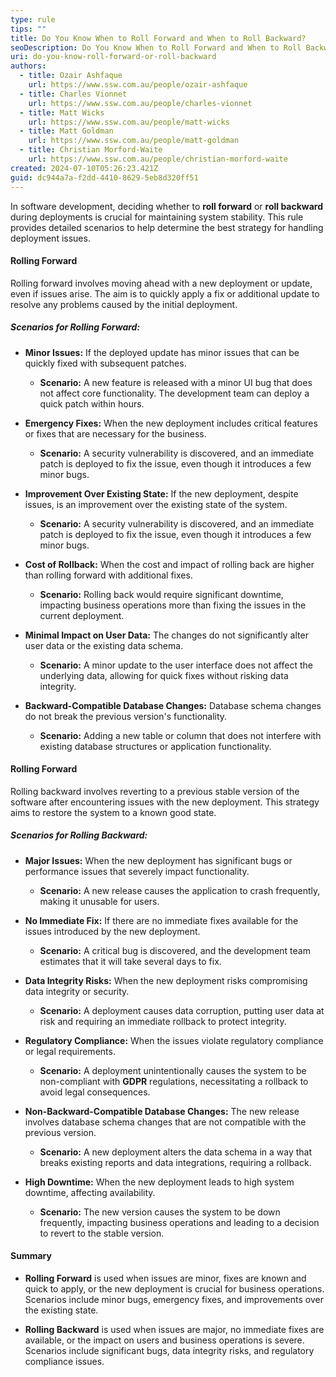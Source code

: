 ```yaml
---
type: rule
tips: ""
title: Do You Know When to Roll Forward and When to Roll Backward?
seoDescription: Do You Know When to Roll Forward and When to Roll Backward?
uri: do-you-know-roll-forward-or-roll-backward
authors:
  - title: Ozair Ashfaque
    url: https://www.ssw.com.au/people/ozair-ashfaque
  - title: Charles Vionnet
    url: https://www.ssw.com.au/people/charles-vionnet
  - title: Matt Wicks
    url: https://www.ssw.com.au/people/matt-wicks
  - title: Matt Goldman
    url: https://www.ssw.com.au/people/matt-goldman
  - title: Christian Morford-Waite
    url: https://www.ssw.com.au/people/christian-morford-waite
created: 2024-07-10T05:26:23.421Z
guid: dc944a7a-f2dd-4410-8629-5eb8d320ff51
---
```

In software development, deciding whether to **roll forward** or **roll backward** during deployments is crucial for maintaining system stability. This rule provides detailed scenarios to help determine the best strategy for handling deployment issues.

#### Rolling Forward
Rolling forward involves moving ahead with a new deployment or update, even if issues arise. The aim is to quickly apply a fix or additional update to resolve any problems caused by the initial deployment.

##### Scenarios for Rolling Forward:
- **Minor Issues:** If the deployed update has minor issues that can be quickly fixed with subsequent patches.
  - **Scenario:** A new feature is released with a minor UI bug that does not affect core functionality. The development team can deploy a quick patch within hours.

- **Emergency Fixes:** When the new deployment includes critical features or fixes that are necessary for the business.
  - **Scenario:** A security vulnerability is discovered, and an immediate patch is deployed to fix the issue, even though it introduces a few minor bugs.

- **Improvement Over Existing State:** If the new deployment, despite issues, is an improvement over the existing state of the system.
  - **Scenario:** A security vulnerability is discovered, and an immediate patch is deployed to fix the issue, even though it introduces a few minor bugs.

- **Cost of Rollback:** When the cost and impact of rolling back are higher than rolling forward with additional fixes.
  - **Scenario:** Rolling back would require significant downtime, impacting business operations more than fixing the issues in the current deployment.

- **Minimal Impact on User Data:** The changes do not significantly alter user data or the existing data schema.
  - **Scenario:** A minor update to the user interface does not affect the underlying data, allowing for quick fixes without risking data integrity.

- **Backward-Compatible Database Changes:** Database schema changes do not break the previous version's functionality.
  - **Scenario:** Adding a new table or column that does not interfere with existing database structures or application functionality.

#### Rolling Forward
Rolling backward involves reverting to a previous stable version of the software after encountering issues with the new deployment. This strategy aims to restore the system to a known good state. 

##### Scenarios for Rolling Backward: 
- **Major Issues:** When the new deployment has significant bugs or performance issues that severely impact functionality.
  - **Scenario:** A new release causes the application to crash frequently, making it unusable for users.

- **No Immediate Fix:** If there are no immediate fixes available for the issues introduced by the new deployment.
  - **Scenario:** A critical bug is discovered, and the development team estimates that it will take several days to fix.

- **Data Integrity Risks:** When the new deployment risks compromising data integrity or security.
  - **Scenario:** A deployment causes data corruption, putting user data at risk and requiring an immediate rollback to protect integrity.

- **Regulatory Compliance:** When the issues violate regulatory compliance or legal requirements.
  - **Scenario:** A deployment unintentionally causes the system to be non-compliant with **GDPR** regulations, necessitating a rollback to avoid legal consequences.

- **Non-Backward-Compatible Database Changes:** The new release involves database schema changes that are not compatible with the previous version.
  - **Scenario:** A new deployment alters the data schema in a way that breaks existing reports and data integrations, requiring a rollback.

- **High Downtime:** When the new deployment leads to high system downtime, affecting availability.
  - **Scenario:** The new version causes the system to be down frequently, impacting business operations and leading to a decision to revert to the stable version. 

#### Summary
- **Rolling Forward** is used when issues are minor, fixes are known and quick to apply, or the new deployment is crucial for business operations. Scenarios include minor bugs, emergency fixes, and improvements over the existing state. 

- **Rolling Backward** is used when issues are major, no immediate fixes are available, or the impact on users and business operations is severe. Scenarios include significant bugs, data integrity risks, and regulatory compliance issues. 
